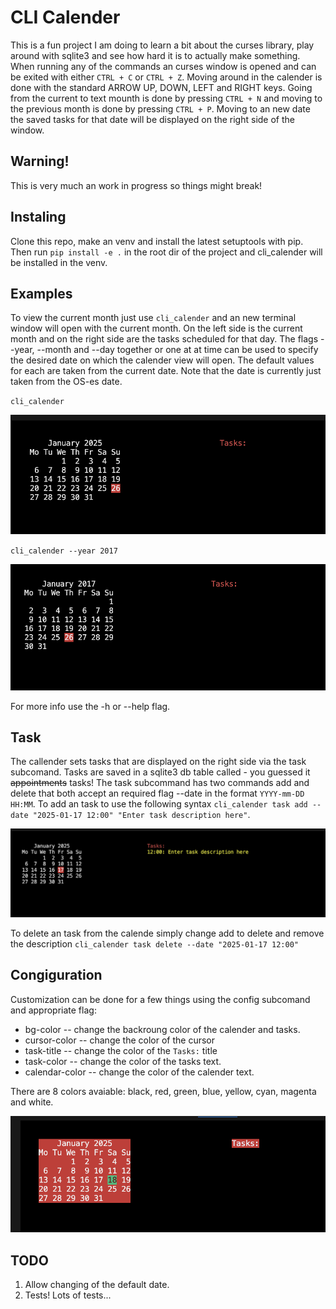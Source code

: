 # CLI Calender
This is a fun project I am doing to learn a bit about the curses library, play around with sqlite3 and see how hard it is to actually make something. When running any of the commands an curses window is opened and can be exited with either `CTRL + C` or `CTRL + Z`. Moving around in the calender is done with the standard ARROW UP, DOWN, LEFT and RIGHT keys. Going from the current to text mounth is done by pressing `CTRL + N` and moving to the previous month is done by pressing `CTRL + P`. 
Moving to an new date the saved tasks for that date  will be displayed on the right side of the window.

## Warning!
This is very much an work in progress so things might break!

## Instaling
Clone this repo, make an venv and install the latest setuptools with pip.
Then run `pip install -e .` in the root dir of the project and cli_calender will be installed in the venv.

## Examples
To view the current month just use `cli_calender` and an new terminal window will open with the current month.
On the left side is the current month and on the right side are the tasks scheduled for that day.
The flags --year, --month and --day together or one at at time can be used to specify the desired date on which the calender view will open.
The default values for each are taken from the current date. Note that the date is currently just taken from the OS-es date.

`cli_calender`

![example_1](./examples/cli_calender_example_1.png)

`cli_calender --year 2017`

![example_2](./examples/cli_calender_example_2.png)


For more info use the -h or --help flag.

## Task
The callender sets tasks that are displayed on the right side via the task subcomand.
Tasks are saved in a sqlite3 db table called - you guessed it ~~appointments~~ tasks!
The task subcommand has two commands add and delete that both accept an required flag --date in the format `YYYY-mm-DD HH:MM`.
To add an task to use the following syntax `cli_calender task add --date "2025-01-17 12:00" "Enter task description here"`.

![example_3](./examples/cli_calender_example_3.png)

To delete an task from the calende simply change add to delete and remove the description
`cli_calender task delete --date "2025-01-17 12:00"`

## Congiguration
Customization can be done for a few things using the config subcomand and appropriate flag:
- bg-color -- change the backroung color of the calender and tasks.
- cursor-color -- change the color of the cursor
- task-title -- change the color of the `Tasks:` title
- task-color -- change the color of the tasks text.
- calendar-color -- change the color of the calender text.

There are 8 colors avaiable: black, red, green, blue, yellow, cyan, magenta and white.

![example_4](./examples/cli_calender_example_4.png)

## TODO
1. Allow changing of the default date.
2. Tests! Lots of tests...